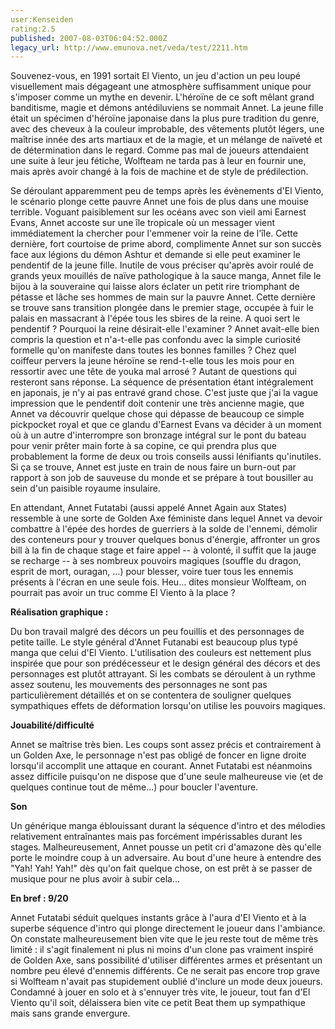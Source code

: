 ```yaml
---
user:Kenseiden
rating:2.5
published: 2007-08-03T06:04:52.000Z
legacy_url: http://www.emunova.net/veda/test/2211.htm
---
```

Souvenez-vous, en 1991 sortait El Viento, un jeu d'action un peu loupé visuellement mais dégageant une atmosphère suffisamment unique pour s'imposer comme un mythe en devenir. L'héroïne de ce soft mêlant grand banditisme, magie et démons antédiluviens se nommait Annet. La jeune fille était un spécimen d'héroïne japonaise dans la plus pure tradition du genre, avec des cheveux à la couleur improbable, des vêtements plutôt légers, une maîtrise innée des arts martiaux et de la magie, et un mélange de naïveté et de détermination dans le regard. Comme pas mal de joueurs attendaient une suite à leur jeu fétiche, Wolfteam ne tarda pas à leur en fournir une, mais après avoir changé à la fois de machine et de style de prédilection.  

  

Se déroulant apparemment peu de temps après les évènements d'El Viento, le scénario plonge cette pauvre Annet une fois de plus dans une mouise terrible. Voguant paisiblement sur les océans avec son vieil ami Earnest Evans, Annet accoste sur une île tropicale où un messager vient immédiatement la chercher pour l'emmener voir la reine de l'île. Cette dernière, fort courtoise de prime abord, complimente Annet sur son succès face aux légions du démon Ashtur et demande si elle peut examiner le pendentif de la jeune fille. Inutile de vous préciser qu'après avoir roulé de grands yeux mouillés de naïve pathologique à la sauce manga, Annet file le bijou à la souveraine qui laisse alors éclater un petit rire triomphant de pétasse et lâche ses hommes de main sur la pauvre Annet. Cette dernière se trouve sans transition plongée dans le premier stage, occupée à fuir le palais en massacrant à l'épée tous les sbires de la reine. A quoi sert le pendentif ? Pourquoi la reine désirait-elle l'examiner ? Annet avait-elle bien compris la question et n'a-t-elle pas confondu avec la simple curiosité formelle qu'on manifeste dans toutes les bonnes familles ? Chez quel coiffeur pervers la jeune héroïne se rend-t-elle tous les mois pour en ressortir avec une tête de youka mal arrosé ? Autant de questions qui resteront sans réponse. La séquence de présentation étant intégralement en japonais, je n'y ai pas entravé grand chose. C'est juste que j'ai la vague impression que le pendentif doit contenir une très ancienne magie, que Annet va découvrir quelque chose qui dépasse de beaucoup ce simple pickpocket royal et que ce glandu d'Earnest Evans va décider à un moment où à un autre d'interrompre son bronzage intégral sur le pont du bateau pour venir prêter main forte à sa copine, ce qui prendra plus que probablement la forme de deux ou trois conseils aussi lénifiants qu'inutiles. Si ça se trouve, Annet est juste en train de nous faire un burn-out par rapport à son job de sauveuse du monde et se prépare à tout bousiller au sein d'un paisible royaume insulaire.  

  

En attendant, Annet Futatabi (aussi appelé Annet Again aux States) ressemble à une sorte de Golden Axe féministe dans lequel Annet va devoir combattre à l'épée des hordes de guerriers à la solde de l'ennemi, démolir des conteneurs pour y trouver quelques bonus d'énergie, affronter un gros bill à la fin de chaque stage et faire appel -- à volonté, il suffit que la jauge se recharge -- à ses nombreux pouvoirs magiques (souffle du dragon, esprit de mort, ouragan, ...) pour blesser, voire tuer tous les ennemis présents à l'écran en une seule fois. Heu... dites monsieur Wolfteam, on pourrait pas avoir un truc comme El Viento à la place ?  

  

**Réalisation graphique :**   

Du bon travail malgré des décors un peu fouillis et des personnages de petite taille. Le style général d'Annet Futanabi est beaucoup plus typé manga que celui d'El Viento. L'utilisation des couleurs est nettement plus inspirée que pour son prédécesseur et le design général des décors et des personnages est plutôt attrayant. Si les combats se déroulent à un rythme assez soutenu, les mouvements des personnages ne sont pas particulièrement détaillés et on se contentera de souligner quelques sympathiques effets de déformation lorsqu'on utilise les pouvoirs magiques.  

  

**Jouabilité/difficulté**   

Annet se maîtrise très bien. Les coups sont assez précis et contrairement à un Golden Axe, le personnage n'est pas obligé de foncer en ligne droite lorsqu'il accomplit une attaque en courant. Annet Futatabi est néanmoins assez difficile puisqu'on ne dispose que d'une seule malheureuse vie (et de quelques continue tout de même...) pour boucler l'aventure.  

  

**Son**  

Un générique manga éblouissant durant la séquence d'intro et des mélodies relativement entraînantes mais pas forcément impérissables durant les stages. Malheureusement, Annet pousse un petit cri d'amazone dès qu'elle porte le moindre coup à un adversaire. Au bout d'une heure à entendre des "Yah! Yah! Yah!" dès qu'on fait quelque chose, on est prêt à se passer de musique pour ne plus avoir à subir cela...  

  

**En bref : 9/20**   

Annet Futatabi séduit quelques instants grâce à l'aura d'El Viento et à la superbe séquence d'intro qui plonge directement le joueur dans l'ambiance. On constate malheureusement bien vite que le jeu reste tout de même très limité : il s'agit finalement ni plus ni moins d'un clone pas vraiment inspiré de Golden Axe, sans possibilité d'utiliser différentes armes et présentant un nombre peu élevé d'ennemis différents. Ce ne serait pas encore trop grave si Wolfteam n'avait pas stupidement oublié d'inclure un mode deux joueurs. Condamné à jouer en solo et à s'ennuyer très vite, le joueur, tout fan d'El Viento qu'il soit, délaissera bien vite ce petit Beat them up sympathique mais sans grande envergure.